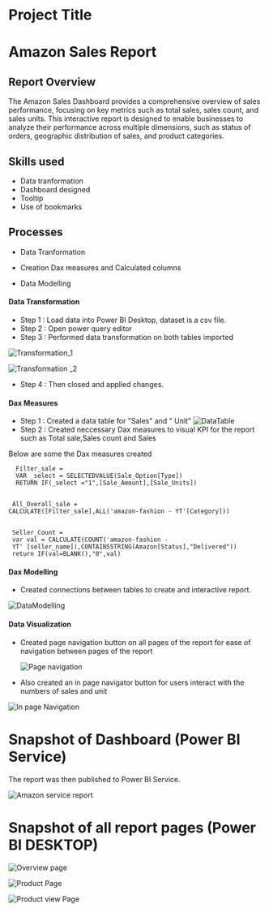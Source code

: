 # Project Title

# Amazon Sales Report



## Report Overview
The Amazon Sales Dashboard provides a comprehensive overview of sales performance, focusing on key metrics such as total sales, sales count, and sales units. This interactive report is designed to enable businesses to analyze their performance across multiple dimensions, such as status of orders, geographic distribution of sales, and product categories.

## Skills used
- Data tranformation
- Dashboard designed
- Tooltip
- Use of bookmarks


## Processes
- Data Tranformation

- Creation Dax measures and Calculated columns

- Data Modelling

#### Data Transformation

- Step 1 : Load data into Power BI Desktop, dataset is a csv file.
- Step 2 : Open power query editor 
- Step 3 : Performed data transformation on both tables imported

![Transformation_1](https://github.com/user-attachments/assets/a895064d-c5ca-40b8-81cb-478513a6ce2a)

![Transformation _2](https://github.com/user-attachments/assets/7a577845-7382-4551-a912-0de611aa7d35)

- Step 4 : Then closed and applied changes.

#### Dax Measures
- Step 1 : Created a data table for "Sales" and " Unit"
![DataTable](https://github.com/user-attachments/assets/988fcf72-d2a5-42a7-b121-8597446e7218)
- Step 2 : Created neccessary Dax measures to visual KPI for the report such as Total sale,Sales count and Sales

Below are some the Dax measures created

      Filter_sale = 
      VAR _select = SELECTEDVALUE(Sale_Option[Type])
      RETURN IF(_select ="1",[Sale_Amount],[Sale_Units])
        

     All_Overall_sale = 
    CALCULATE([Filter_sale],ALL('amazon-fashion - YT'[Category])) 


     Seller_Count = 
     var val = CALCULATE(COUNT('amazon-fashion - 
     YT' [seller_name]),CONTAINSSTRING(Amazon[Status],"Delivered"))
     return IF(val=BLANK(),"0",val)

      
     
           

#### Dax Modelling    
        
- Created connections between tables to create and interactive report.

![DataModelling](https://github.com/user-attachments/assets/9b92af29-b0b7-4265-ad1e-5de077f1e4a8)


#### Data Visualization

- Created page navigation button on all pages of the report for ease of navigation between pages of the report
  
  ![Page navigation ](https://github.com/user-attachments/assets/86a9edaf-f5bf-4609-bdbe-8501abc07d23)
 
 - Also created an in page navigator button for users interact with the numbers of sales and unit 

 ![In page Navigation](https://github.com/user-attachments/assets/02703861-1335-4086-9632-9552013d6952)

# Snapshot of Dashboard (Power BI Service)


The report was then published to Power BI Service.
 
 
![Amazon service report](https://github.com/user-attachments/assets/b8027c70-7db8-4a77-ab3b-d0ddae384bb2)



#  Snapshot of all report pages (Power BI DESKTOP)
![Overview page](https://github.com/user-attachments/assets/4881e211-7497-4ca1-b766-84823cab9441)

![Product Page](https://github.com/user-attachments/assets/1a657815-4450-4b40-9ece-4db6cd48eae7)

![Product view Page](https://github.com/user-attachments/assets/7a38a5dc-37e2-4431-990f-a05ba0faaf6d)
